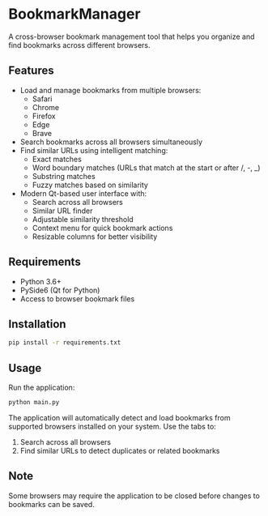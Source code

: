 # BookmarkManager

A cross-browser bookmark management tool that helps you organize and find bookmarks across different browsers.

## Features
- Load and manage bookmarks from multiple browsers:
  - Safari
  - Chrome
  - Firefox
  - Edge
  - Brave
- Search bookmarks across all browsers simultaneously
- Find similar URLs using intelligent matching:
  - Exact matches
  - Word boundary matches (URLs that match at the start or after /, -, _)
  - Substring matches
  - Fuzzy matches based on similarity
- Modern Qt-based user interface with:
  - Search across all browsers
  - Similar URL finder
  - Adjustable similarity threshold
  - Context menu for quick bookmark actions
  - Resizable columns for better visibility

## Requirements
- Python 3.6+
- PySide6 (Qt for Python)
- Access to browser bookmark files

## Installation
```bash
pip install -r requirements.txt
```

## Usage
Run the application:
```bash
python main.py
```

The application will automatically detect and load bookmarks from supported browsers installed on your system. Use the tabs to:
1. Search across all browsers
2. Find similar URLs to detect duplicates or related bookmarks

## Note
Some browsers may require the application to be closed before changes to bookmarks can be saved.


